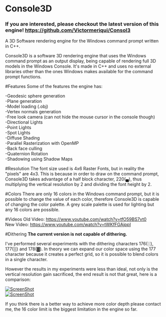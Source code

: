 # Console3D

### **If you are interested, please checkout the latest version of this engine! https://github.com/Victormeriqui/Consol3**  


A 3D Software rendering engine for the Windows command prompt written in C++.

Console3D is a software 3D rendering engine that uses the Windows command prompt as an output display, being capable of rendering full 3D models in the Windows Console. It's made in C++ and uses no external libraries other than the ones Windows makes available for the command prompt functions.

#Features
Some of the features the engine has:

  -Geodesic sphere generation  
  -Plane generation  
  -Model loading (.obj)  
  -Vertex normals generation  
  -Free look camera (can not hide the mouse cursor in the console though)  
  -Directional Lights  
  -Point Lights  
  -Spot Lights  
  -Diffuse Shading  
  -Parallel Rasterization with OpenMP  
  -Back face culling  
  -Quaternion Rotation  
  -Shadowing using Shadow Maps  

#Resolution
The font size used is 4x6 Raster Fonts, but in reality the "pixels" are 4x3.
This is because in order to draw on the command prompt, Console3D takes advantage of a half block character, 220(▄), thus multiplying the vertical resolution by 2 and dividing the font height by 2.

#Colors
There are only 16 colors in the Windows command prompt, but it is possible to change the value of each color, therefore Console3D is capable of changing the color palette.
A grey scale palette is used for lighting but any 16 colors are possible.

#Videos
Old Video: https://www.youtube.com/watch?v=tfO59BS7vt0  
New Video: https://www.youtube.com/watch?v=tWKfFGAjppI  

#Dithering
**The current version is not capable of dithering.**

I've performed several experiments with the dithering characters 176(░), 177(▒) and 178(▓). In theory we can expand our color
space using the 177 character because it creates a perfect grid, so it is possible to blend colors in a single character.

However the results in my experiments were less than ideal, not only is the vertical resolution gain sacrificed, the end result is not that great, here is a comparison:

[![ScreenShot](https://i.imgur.com/BoQOuOv.gif)](https://i.imgur.com/BoQOuOv.gif)  
[![ScreenShot](https://i.imgur.com/57Qeyg9.gif)](https://i.imgur.com/57Qeyg9.gif)  

If you think there is a better way to achieve more color depth please contact me, the 16 color limit is the biggest limitation in the engine so far.
